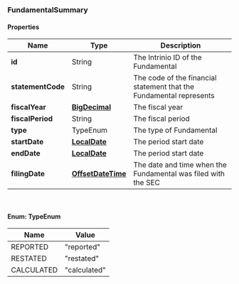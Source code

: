 
[//]: # (CLASS:FundamentalSummary)

[//]: # (KIND:object)

### FundamentalSummary

#### Properties

[//]: # (START_DEFINITION)

Name | Type | Description
------------ | ------------- | -------------
**id** | String | The Intrinio ID of the Fundamental &nbsp;
**statementCode** | String | The code of the financial statement that the Fundamental represents &nbsp;
**fiscalYear** | [**BigDecimal**](BigDecimal.md) | The fiscal year &nbsp;
**fiscalPeriod** | String | The fiscal period &nbsp;
**type** | TypeEnum | The type of Fundamental &nbsp;
**startDate** | [**LocalDate**](LocalDate.md) | The period start date &nbsp;
**endDate** | [**LocalDate**](LocalDate.md) | The period start date &nbsp;
**filingDate** | [**OffsetDateTime**](OffsetDateTime.md) | The date and time when the Fundamental was filed with the SEC &nbsp;

[//]: # (END_DEFINITION)


[//]: # (CONTAINED_CLASS:BigDecimal)


[//]: # (CONTAINED_CLASS:LocalDate)


[//]: # (CONTAINED_CLASS:LocalDate)


[//]: # (CONTAINED_CLASS:OffsetDateTime)



<br/>

#### Enum: TypeEnum

Name | Value
---- | -----
REPORTED | &quot;reported&quot;
RESTATED | &quot;restated&quot;
CALCULATED | &quot;calculated&quot;




